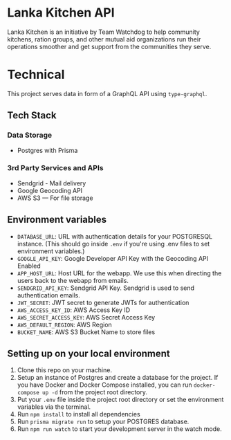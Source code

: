 # Lanka Kitchen API
Lanka Kitchen is an initiative by Team Watchdog to help community kitchens, ration groups, and other mutual aid organizations run their operations smoother and get support from the communities they serve.

# Technical
This project serves data in form of a GraphQL API using `type-graphql`.

## Tech Stack

### Data Storage
- Postgres with Prisma

### 3rd Party Services and APIs
- Sendgrid - Mail delivery
- Google Geocoding API
- AWS S3 — For file storage

## Environment variables
- `DATABASE_URL`: URL with authentication details for your POSTGRESQL instance. (This should go inside `.env` if you're using .env files to set environment variables.)
- `GOOGLE_API_KEY`: Google Developer API Key with the Geocoding API Enabled
- `APP_HOST_URL`: Host URL for the webapp. We use this when directing the users back to the webapp from emails.
- `SENDGRID_API_KEY`: Sendgrid API Key. Sendgrid is used to send authentication emails.
- `JWT_SECRET`: JWT secret to generate JWTs for authentication
- `AWS_ACCESS_KEY_ID`: AWS Access Key ID
- `AWS_SECRET_ACCESS_KEY`: AWS Secret Access Key
- `AWS_DEFAULT_REGION`: AWS Region
- `BUCKET_NAME`: AWS S3 Bucket Name to store files

## Setting up on your local environment
1. Clone this repo on your machine.
2. Setup an instance of Postgres and create a database for the project. If you have Docker and Docker Compose installed, you can run `docker-compose up -d` from the project root directory.
2. Put your `.env` file inside the project root directory or set the environment variables via the terminal.
3. Run `npm install` to install all dependencies
4. Run `prisma migrate run` to setup your POSTGRES database.
5. Run `npm run watch` to start your development server in the watch mode.